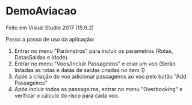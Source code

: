 # DemoAviacao

Feito em Visual Studio 2017 (15.9.2)

Passo a passo de uso da aplicação:

1) Entrar no menu "Parâmetros" para incluir os parametros (Rotas, DatasSaidas e Idade).
2) Entrar no menu "Voos/Incluir Passageiros" e criar um voo (Serão listadas as rotas e datas de saidas criadas no item 1)
3) Após a criação do voo adicionar passageiros ao voo pelo botão "Add Passageiros"
4) Após incluir todos os passageiros, entrar no menu "Overbooking" e verificar o cálculo do risco para cada voo.
